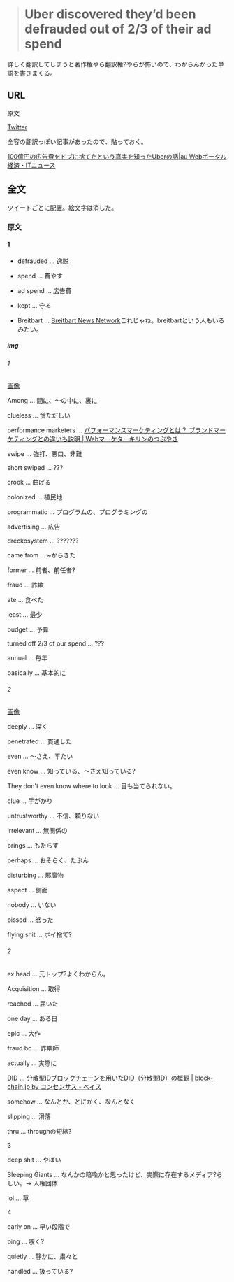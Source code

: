 ># Uber discovered they’d been defrauded out of 2/3 of their ad spend

詳しく翻訳してしまうと著作権やら翻訳権?やらが怖いので、わからんかった単語を書きまくる。

## URL

原文

[Twitter](https://twitter.com/nandoodles/status/1345774768746852353)

全容の翻訳っぽい記事があったので、貼っておく。

[100億円の広告費をドブに捨てたという真実を知ったUberの話|au Webポータル経済・ITニュース](https://article.auone.jp/detail/1/3/7/48_7_r_20210104_1609736612838187)

## 全文

ツイートごとに配置。絵文字は消した。

### 原文

#### 1

* defrauded ... 逸脱

* spend ... 費やす

* ad spend ... 広告費

* kept ... 守る

* Breitbart ... [Breitbart News Network](https://www.breitbart.com/)これじゃね。breitbartという人もいるみたい。

##### img

###### 1

[画像](https://pbs.twimg.com/media/Eq0nBLHW4AEa0ci?format=jpg&name=large)

Among ... 間に、〜の中に、裏に

clueless ... 慌ただしい

performance marketers ... [パフォーマンスマーケティングとは？ ブランドマーケティングとの違いも説明 | Webマーケターキリンのつぶやき](https://webkirin.info/web-marketing/3602/#:~:text=%E3%83%91%E3%83%95%E3%82%A9%E3%83%BC%E3%83%9E%E3%83%B3%E3%82%B9%E3%83%9E%E3%83%BC%E3%82%B1%E3%83%86%E3%82%A3%E3%83%B3%E3%82%B0%E3%81%A8%E3%81%AF%E3%80%81%E3%83%87%E3%82%B8%E3%82%BF%E3%83%AB,%E3%83%9E%E3%83%BC%E3%82%B1%E3%83%86%E3%82%A3%E3%83%B3%E3%82%B0%E6%89%8B%E6%B3%95%E3%82%92%E6%8C%87%E3%81%97%E3%81%BE%E3%81%99%E3%80%82)

swipe ... 強打、悪口、非難

short swiped ... ???

crook ... 曲げる

colonized ... 植民地

programmatic ... プログラムの、プログラミングの

advertising ... 広告

dreckosystem ... ???????

came from ... ~からきた

former ... 前者、前任者?

fraud ... 詐欺

ate ... 食べた

least ... 最少

budget ... 予算

turned off 2/3 of our spend ... ???

annual ... 毎年

basically ... 基本的に

###### 2

[画像](https://pbs.twimg.com/media/Eq0nBKyW4AAJ4Wt?format=jpg&name=medium)

deeply ... 深く

penetrated ... 貫通した

even ... 〜さえ、平たい

even know ... 知っている、〜さえ知っている?

They don't even know where to look ... 目も当てられない。

clue ... 手がかり

untrustworthy ... 不信、頼りない

irrelevant ... 無関係の

brings ... もたらす

perhaps ... おそらく、たぶん

disturbing ... 邪魔物

aspect ... 側面

nobody ... いない

pissed ... 怒った

flying shit ... ポイ捨て?

###### 2

ex head ... 元トップ?よくわからん。

Acquisition ... 取得

reached ... 届いた

one day ... ある日

epic ... 大作

fraud bc ... 詐欺師

actually ... 実際に

DID ... 分散型ID[ブロックチェーンを用いたDID（分散型ID）の概観 | block-chain.jp by コンセンサス・ベイス](https://block-chain.jp/business/did-overview-1/)

somehow ... なんとか、とにかく、なんとなく

slipping ... 滑落

thru ... throughの短縮?

3

deep shit ... やばい

Sleeping Giants ... なんかの暗喩かと思ったけど、実際に存在するメディア?らしい。-> 人権団体

lol ... 草

4

early on ... 早い段階で

ping ... 覗く?

quietly ... 静かに、粛々と

handled ... 扱っている?
